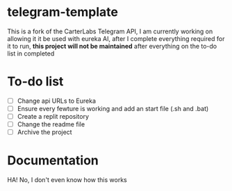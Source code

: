 # telegram-template

This is a fork of the CarterLabs Telegram API, I am currently working on allowing it it be used with eureka AI, after I complete everything required for it to run, **this project will not be maintained** after everything on the to-do list in completed

# To-do list
- [ ] Change api URLs to Eureka
- [ ] Ensure every fewture is working and add an start file (.sh and .bat)
- [ ] Create a replit repository
- [ ] Change the readme file
- [ ] Archive the project

# Documentation
HA! No, I don't even know how this works